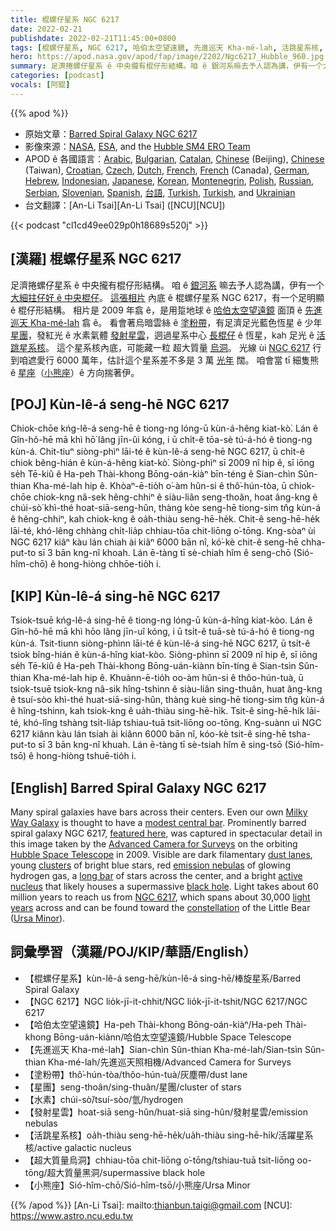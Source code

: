 ```yaml
---
title: 棍螺仔星系 NGC 6217
date: 2022-02-21
publishdate: 2022-02-21T11:45:00+0800
tags: [棍螺仔星系, NGC 6217, 哈伯太空望遠鏡, 先進巡天 Kha-mé-lah, 活跳星系核, 發射星雲, 星團, 塗粉帶, 小熊座]
hero: https://apod.nasa.gov/apod/fap/image/2202/Ngc6217_Hubble_960.jpg
summary: 足濟捲螺仔星系 ê 中央攏有棍仔形結構。咱 ê 銀河系嘛去予人認為講，伊有一个大細拄仔好 ê 中央棍仔。
categories: [podcast]
vocals: [阿錕]
---
```


{{% apod %}}

- 原始文章：[Barred Spiral Galaxy NGC 6217](https://apod.nasa.gov/apod/ap220221.html)
- 影像來源：[NASA](https://www.nasa.gov/), [ESA](https://esahubble.org/), and the [Hubble SM4 ERO Team](https://www.nasa.gov/mission_pages/hubble/multimedia/ero/index.html)
- APOD ê 各國語言：[Arabic](https://apod.me/), [Bulgarian](https://mediabricks.bg/apod-bulgaria), [Catalan](http://www.apod.cat/), [Chinese](http://www.bjp.org.cn/mryt/) (Beijing), [Chinese](http://sprite.phys.ncku.edu.tw/astrolab/mirrors/apod/apod.html) (Taiwan), [Croatian](http://www.apod.rs/Croatia.html), [Czech](http://www.astro.cz/apod/), [Dutch](http://www.apod.nl/), [French](http://www.cidehom.com/apod.php),
[French](https://dpelletier.profweb.ca/index.html) (Canada), [German](http://www.starobserver.org/), [Hebrew](http://www.astronomia2009.org.il/info/apod/apod.htm), [Indonesian](http://apod.infoastronomy.org/), [Japanese](http://home.u05.itscom.net/apodjpn/apodj/apodj0.htm), [Korean](http://wouldyoulike.org/apod/), [Montenegrin](http://www.apod.rs/Montenegro.html), [Polish](http://apod.pl/apod/), [Russian](http://www.astronet.ru/db/apod.html), [Serbian](http://www.apod.rs/), [Slovenian](http://apod.fmf.uni-lj.si/), [Spanish](http://observatorio.info/), [台語](https://apod.tw/), [Turkish](https://www.uzaydanhaberler.com/category/gorsel/apod/), [Turkish](https://rasyonalist.org/kategori/apod/), and [Ukrainian](http://astronomy.pp.ua/)
- 台文翻譯：[An-Li Tsai][An-Li Tsai] ([NCU][NCU])

{{< podcast "cl1cd49ee029p0h18689s520j" >}}

## [漢羅] 棍螺仔星系 NGC 6217
足濟捲螺仔星系 ê 中央攏有棍仔形結構。
咱 ê [銀河系][Milky Way Galaxy] 嘛去予人認為講，伊有一个 [大細拄仔好 ê 中央棍仔][modest central bar]。
[這張相片][featured here] 內底 ê 棍螺仔星系 NGC 6217，有一个足明顯 ê 棍仔形結構。
相片是 2009 年翕 ê，是用踅地球 ê [哈伯太空望遠鏡][Hubble Space Telescope] 面頂 ê [先進巡天 Kha-mé-lah][Advanced Camera for Surveys] 翕 ê。
看會著烏暗雲絲 ê [塗粉帶][dust lanes]，有足濟足光藍色恆星 ê 少年 [星團][clusters]，發紅光 ê 水素氣體 [發射星雲][emission nebulas]，迵過星系中心 [長棍仔][long bar] ê 恆星，kah 足光 ê [活跳星系核][active nucleus]。
這个星系核內底，可能藏一粒 超大質量 [烏洞][black hole]。
光線 ùi [NGC 6217][NGC 6217] 行到咱遮愛行 6000 萬年，估計這个星系差不多是 3 萬 [光年][light years] 闊。
咱會當 tī 細隻熊 ê [星座][constellation]（[小熊座][Ursa Minor]）ê 方向揣著伊。

## [POJ] Kùn-lê-á seng-hē NGC 6217
Chiok-chōe kńg-lê-á seng-hē ê tiong-ng lóng-ū kùn-á-hêng kiat-kò͘.
Lán ê Gîn-hô-hē mā khì hō͘ lâng jīn-ûi kóng, i ū chi̍t-ê tōa-sè tú-á-hó ê tiong-ng kùn-á.
Chit-tiuⁿ siòng-phìⁿ lāi-té ê kùn-lê-á seng-hē NGC 6217, ū chi̍t-ê chiok bêng-hián ê kùn-á-hêng kiat-kò͘.
Siòng-phìⁿ sī 2009 nî hip ê, sī iōng se̍h Tē-kiû ê Ha-peh Thài-khong Bōng-oán-kiàⁿ bīn-téng ê Sian-chìn Sûn-thian Kha-mé-lah hip ê.
Khòaⁿ-ē-tio̍h o͘-àm hûn-si ê thô͘-hún-tòa, ū chiok-chōe chiok-kng nâ-sek hêng-chhiⁿ ê siàu-liân seng-thoân, hoat âng-kng ê chúi-sò͘ khì-thé hoat-siā-seng-hûn, thàng kòe seng-hē tiong-sim tn̂g kùn-á ê hêng-chhiⁿ, kah chiok-kng ê oa̍h-thiàu seng-hē-he̍k.
Chit-ê seng-hē-he̍k lāi-té, khó-lêng chhàng chi̍t-lia̍p chhiau-tōa chit-liōng o͘-tōng.
Kng-sòaⁿ ùi NGC 6217 kiâⁿ kàu lán chiah ài kiâⁿ 6000 bān nî, kó͘-kè chit-ê seng-hē chha-put-to sī 3 bān kng-nî khoah.
Lán ē-tàng tī sè-chiah hîm ê seng-chō (Sió-hîm-chō) ê hong-hiòng chhōe-tio̍h i.

## [KIP] Kùn-lê-á sing-hē NGC 6217
Tsiok-tsuē kńg-lê-á sing-hē ê tiong-ng lóng-ū kùn-á-hîng kiat-kòo.
Lán ê Gîn-hô-hē mā khì hōo lâng jīn-uî kóng, i ū tsi̍t-ê tuā-sè tú-á-hó ê tiong-ng kùn-á.
Tsit-tiunn siòng-phìnn lāi-té ê kùn-lê-á sing-hē NGC 6217, ū tsi̍t-ê tsiok bîng-hián ê kùn-á-hîng kiat-kòo.
Siòng-phìnn sī 2009 nî hip ê, sī iōng se̍h Tē-kiû ê Ha-peh Thài-khong Bōng-uán-kiànn bīn-tíng ê Sian-tsìn Sûn-thian Kha-mé-lah hip ê.
Khuànn-ē-tio̍h oo-àm hûn-si ê thôo-hún-tuà, ū tsiok-tsuē tsiok-kng nâ-sik hîng-tshinn ê siàu-liân sing-thuân, huat âng-kng ê tsuí-sòo khì-thé huat-siā-sing-hûn, thàng kuè sing-hē tiong-sim tn̂g kùn-á ê hîng-tshinn, kah tsiok-kng ê ua̍h-thiàu sing-hē-hi̍k.
Tsit-ê sing-hē-hi̍k lāi-té, khó-lîng tshàng tsi̍t-lia̍p tshiau-tuā tsit-liōng oo-tōng.
Kng-suànn uì NGC 6217 kiânn kàu lán tsiah ài kiânn 6000 bān nî, kóo-kè tsit-ê sing-hē tsha-put-to sī 3 bān kng-nî khuah.
Lán ē-tàng tī sè-tsiah hîm ê sing-tsō (Sió-hîm-tsō) ê hong-hiòng tshuē-tio̍h i.

## [English] Barred Spiral Galaxy NGC 6217
Many spiral galaxies have bars across their centers.
Even our own [Milky Way Galaxy][Milky Way Galaxy] is thought to have a [modest central bar][modest central bar].
Prominently barred spiral galaxy NGC 6217, [featured here][featured here], was captured in spectacular detail in this image taken by the [Advanced Camera for Surveys][Advanced Camera for Surveys] on the orbiting [Hubble Space Telescope][Hubble Space Telescope] in 2009.
Visible are dark filamentary [dust lanes][dust lanes], young [clusters][clusters] of bright blue stars, red [emission nebulas][emission nebulas] of glowing hydrogen gas, a [long bar][long bar] of stars across the center, and a bright [active nucleus][active nucleus] that likely houses a supermassive [black hole][black hole].
Light takes about 60 million years to reach us from [NGC 6217][NGC 6217], which spans about 30,000 [light years][light years] across and can be found toward the [constellation][constellation] of the Little Bear ([Ursa Minor][Ursa Minor]).

## 詞彙學習（漢羅/POJ/KIP/華語/English）
- 【棍螺仔星系】kùn-lê-á seng-hē/kùn-lê-á sing-hē/棒旋星系/Barred Spiral Galaxy
- 【NGC 6217】NGC lio̍k-jī-it-chhit/NGC lio̍k-jī-it-tshit/NGC 6217/NGC 6217
- 【哈伯太空望遠鏡】Ha-peh Thài-khong Bōng-oán-kiàⁿ/Ha-peh Thài-khong Bōng-uán-kiànn/哈伯太空望遠鏡/Hubble Space Telescope
- 【先進巡天 Kha-mé-lah】Sian-chìn Sûn-thian Kha-mé-lah/Sian-tsìn Sûn-thian Kha-mé-lah/先進巡天照相機/Advanced Camera for Surveys
- 【塗粉帶】thô͘-hún-tòa/thôo-hún-tuà/灰塵帶/dust lane
- 【星團】seng-thoân/sing-thuân/星團/cluster of stars
- 【水素】chúi-sò͘/tsuí-sòo/氫/hydrogen
- 【發射星雲】hoat-siā seng-hûn/huat-siā sing-hûn/發射星雲/emission nebulas
- 【活跳星系核】oa̍h-thiàu seng-hē-he̍k/ua̍h-thiàu sing-hē-hi̍k/活躍星系核/active galactic nucleus
- 【超大質量烏洞】chhiau-tōa chit-liōng o͘-tōng/tshiau-tuā tsit-liōng oo-tōng/超大質量黑洞/supermassive black hole
- 【小熊座】Sió-hîm-chō/Sió-hîm-tsō/小熊座/Ursa Minor

{{% /apod %}}
[An-Li Tsai]: mailto:thianbun.taigi@gmail.com
[NCU]: https://www.astro.ncu.edu.tw

[copyright]: https://apod.nasa.gov/apod/fap/lib/about_apod.html#srapply

[Milky Way Galaxy]:https://solarsystem.nasa.gov/resources/285/the-milky-way-galaxy/
[modest central bar]:https://apod.nasa.gov/apod/ap050825.html
[featured here]:https://esahubble.org/images/heic0910s/
[Advanced Camera for Surveys]:https://www.nasa.gov/content/hubble-space-telescope-advanced-camera-for-surveys
[Hubble Space Telescope]:https://en.wikipedia.org/wiki/Hubble_Space_Telescope
[dust lanes]:https://apod.nasa.gov/apod/ap200222.html
[clusters]:https://apod.nasa.gov/apod/fap/open_clusters.html
[emission nebulas]:https://apod.nasa.gov/apod/fap/emission_nebulae.html
[long bar]:https://media.istockphoto.com/photos/jumping-cat-picture-id1170788665
[active nucleus]:https://en.wikipedia.org/wiki/Active_galactic_nucleus
[black hole]:http://antwrp.gsfc.nasa.gov/htmltest/rjn_bht.html
[NGC 6217]:https://ui.adsabs.harvard.edu/abs/2001A%26A...376..393P/abstract
[light years]:https://chandra.harvard.edu/photo/cosmic_distance.html
[constellation]:https://youtu.be/kzICrBBZHes
[Ursa Minor]:https://en.wikipedia.org/wiki/Ursa_Minor
